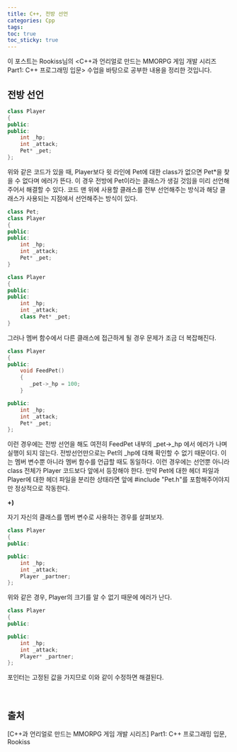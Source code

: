 ```yaml
---
title: C++, 전방 선언
categories: Cpp
tags: 
toc: true
toc_sticky: true
---
```


이 포스트는 Rookiss님의 \<C++과 언리얼로 만드는 MMORPG 게임 개발 시리즈 Part1: C++ 프로그래밍 입문> 수업을 바탕으로 공부한 내용을 정리한 것입니다. 
## **전방 선언**

```c++
class Player
{
public:
public:
    int _hp;
    int _attack;
    Pet* _pet;
};
```
위와 같은 코드가 있을 때, Player보다 윗 라인에 Pet에 대한 class가 없으면 Pet*을 찾을 수 없다며 에러가 뜬다. 이 경우 전방에 Pet이라는 클래스가 생길 것임을 미리 선언해주어서 해결할 수 있다. 코드 맨 위에 사용할 클래스를 전부 선언해주는 방식과 해당 클래스가 사용되는 지점에서 선언해주는 방식이 있다. 

```c++
class Pet;
class Player
{
public:
public:
    int _hp;
    int _attack;
    Pet* _pet;
}
```

```c++
class Player
{
public:
public:
    int _hp;
    int _attack;
    class Pet* _pet;
}
```

그러나 멤버 함수에서 다른 클래스에 접근하게 될 경우 문제가 조금 더 복잡해진다. 

```c++
class Player
{
public:
    void FeedPet()
    {
       _pet->_hp = 100;
    }

public:
    int _hp;
    int _attack;
    Pet* _pet;
};
```
이런 경우에는 전방 선언을 해도 여전히 FeedPet 내부의 _pet->_hp 에서 에러가 나며 실행이 되지 않는다. 전방선언만으로는 Pet의 _hp에 대해 확인할 수 없기 때문이다. 이는 멤버 변수뿐 아니라 멤버 함수를 언급할 때도 동일하다. 이런 경우에는 선언뿐 아니라 class 전체가 Player 코드보다 앞에서 등장해야 한다. 만약 Pet에 대한 헤더 파일과 Player에 대한 헤더 파일을 분리한 상태라면 앞에 #include "Pet.h"를 포함해주어야지만 정상적으로 작동한다. 

**+)**

자기 자신의 클래스를 멤버 변수로 사용하는 경우를 살펴보자.

```c++
class Player
{
public:

public:
    int _hp;
    int _attack;
    Player _partner;
};
```
위와 같은 경우, Player의 크기를 알 수 없기 때문에 에러가 난다. 

```c++
class Player
{
public:

public:
    int _hp;
    int _attack;
    Player* _partner;
};
```
포인터는 고정된 값을 가지므로 이와 같이 수정하면 해결된다. 

<br/>

## **출처**

[C++과 언리얼로 만드는 MMORPG 게임 개발 시리즈] Part1: C++ 프로그래밍 입문, Rookiss
